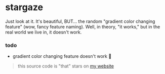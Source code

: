 # stargaze

Just look at it. It's beautiful, BUT... the random "gradient color changing feature" (wow, fancy feature naming). Well, in theory, "it works," but in the real world we live in, it doesn't work.

### todo
- gradient color changing feature doesn't work 🥲


> this source code is "that" stars on [my website](https://mikailthoriq.my.id)
